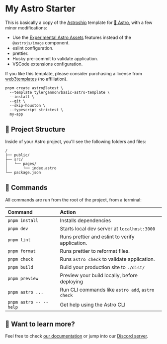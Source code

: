# My Astro Starter

This is basically a copy of the [Astroship](https://github.com/surjithctly/astroship) template for
[🚀 Astro](https://astro.build/), with a few minor modifications:

- Use the [Experimental Astro Assets](https://docs.astro.build/en/guides/assets/) features
  instead of the `@astrojs/image` component.
- eslint configuration.
- prettier.
- Husky pre-commit to validate application.
- VSCode extensions configuration.

If you like this template, please consider purchasing a license from
[web3templates](https://web3templates.com/) (no affiliation).

```
pnpm create astro@latest \
  --template tylergannon/basic-astro-template \
  --install \
  --git \
  --skip-houston \
  --typescript strictest \
  my-app
```

## 🚀 Project Structure

Inside of your Astro project, you'll see the following folders and files:

```
/
├── public/
├── src/
│   └── pages/
│       └── index.astro
└── package.json
```

## 🧞 Commands

All commands are run from the root of the project, from a terminal:

| Command                | Action                                           |
| :--------------------- | :----------------------------------------------- |
| `pnpm install`         | Installs dependencies                            |
| `pnpm dev`             | Starts local dev server at `localhost:3000`      |
| `pnpm lint`            | Runs prettier and eslint to verify application.  |
| `pnpm format`          | Runs prettier to reformat files.                 |
| `pnpm check`           | Runs `astro check` to validate application.      |
| `pnpm build`           | Build your production site to `./dist/`          |
| `pnpm preview`         | Preview your build locally, before deploying     |
| `pnpm astro ...`       | Run CLI commands like `astro add`, `astro check` |
| `pnpm astro -- --help` | Get help using the Astro CLI                     |

## 👀 Want to learn more?

Feel free to check [our documentation](https://docs.astro.build) or jump into our [Discord server](https://astro.build/chat).
